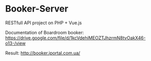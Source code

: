 # Booker-Server

RESTfull API project on PHP + Vue.js

Documentation of Boardroom booker: https://drive.google.com/file/d/1kcVdehiMEOZTJhzrmN8tvOakX46-o13-/view


Result: http://booker.iportal.com.ua/
